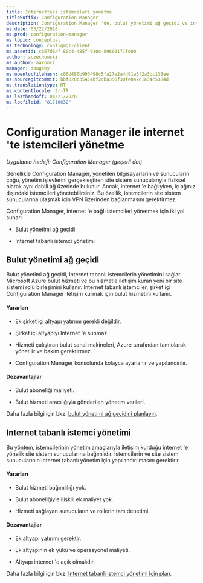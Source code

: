 ```yaml
---
title: İnternetteki istemcileri yönetme
titleSuffix: Configuration Manager
description: Configuration Manager 'de, bulut yönetimi ağ geçidi ve internet tabanlı istemci yönetimiyle istemcileri yönetme hakkında bilgi edinin.
ms.date: 03/22/2018
ms.prod: configuration-manager
ms.topic: conceptual
ms.technology: configmgr-client
ms.assetid: c667d6af-80c4-485f-910c-896c0171fd00
author: aczechowski
ms.author: aaroncz
manager: dougeby
ms.openlocfilehash: c00d480b993498c5fa27e2a4d91a5f2a3bc130ee
ms.sourcegitcommit: bbf820c35414bf2cba356f30fe047c1a34c5384d
ms.translationtype: MT
ms.contentlocale: tr-TR
ms.lasthandoff: 04/21/2020
ms.locfileid: "81710632"
---
```

# <a name="manage-clients-on-the-internet-with-configuration-manager"></a>Configuration Manager ile internet 'te istemcileri yönetme

*Uygulama hedefi: Configuration Manager (geçerli dal)*

Genellikle Configuration Manager, yönetilen bilgisayarların ve sunucuların çoğu, yönetim işlevlerini gerçekleştiren site sistem sunucularıyla fiziksel olarak aynı dahili ağ üzerinde bulunur. Ancak, internet 'e bağlıyken, iç ağınız dışındaki istemcileri yönetebilirsiniz. Bu özellik, istemcilerin site sistem sunucularına ulaşmak için VPN üzerinden bağlanmasını gerektirmez.

Configuration Manager, internet 'e bağlı istemcileri yönetmek için iki yol sunar:

-   Bulut yönetimi ağ geçidi

-   Internet tabanlı istemci yönetimi


## <a name="cloud-management-gateway"></a>Bulut yönetimi ağ geçidi

Bulut yönetimi ağ geçidi, Internet tabanlı istemcilerin yönetimini sağlar. Microsoft Azure bulut hizmeti ve bu hizmetle iletişim kuran yeni bir site sistemi rolü birleşimini kullanır. Internet tabanlı istemciler, şirket içi Configuration Manager iletişim kurmak için bulut hizmetini kullanır.

#### <a name="advantages"></a>Yararları  

-   Ek şirket içi altyapı yatırımı gerekli değildir.  

-   Şirket içi altyapıyı Internet 'e sunmaz.  

-   Hizmeti çalıştıran bulut sanal makineleri, Azure tarafından tam olarak yönetilir ve bakım gerektirmez.  

-   Configuration Manager konsolunda kolayca ayarlanır ve yapılandırılır.  

#### <a name="disadvantages"></a>Dezavantajlar  

-   Bulut aboneliği maliyeti.  

-   Bulut hizmeti aracılığıyla gönderilen yönetim verileri.  

Daha fazla bilgi için bkz. [bulut yönetimi ağ geçidini planlayın](cmg/plan-cloud-management-gateway.md).  



## <a name="internet-based-client-management"></a>Internet tabanlı istemci yönetimi

Bu yöntem, istemcilerinin yönetim amaçlarıyla iletişim kurduğu internet 'e yönelik site sistem sunucularına bağımlıdır. İstemcilerin ve site sistem sunucularının Internet tabanlı yönetim için yapılandırılmasını gerektirir.

#### <a name="advantages"></a>Yararları  

-   Bulut hizmeti bağımlılığı yok.  

-   Bulut aboneliğiyle ilişkili ek maliyet yok.  

-   Hizmeti sağlayan sunucuların ve rollerin tam denetimi.  

#### <a name="disadvantages"></a>Dezavantajlar  

-   Ek altyapı yatırımı gerektir.  

-   Ek altyapının ek yükü ve operasyonel maliyeti.  

-   Altyapı internet 'e açık olmalıdır.  

Daha fazla bilgi için bkz. [Internet tabanlı istemci yönetimi Için plan](plan-internet-based-client-management.md).  

